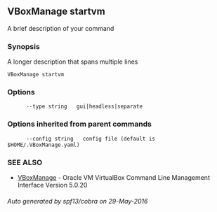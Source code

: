 ## VBoxManage startvm

A brief description of your command

### Synopsis


A longer description that spans multiple lines

```
VBoxManage startvm
```

### Options

```
      --type string   gui|headless|separate
```

### Options inherited from parent commands

```
      --config string   config file (default is $HOME/.VBoxManage.yaml)
```

### SEE ALSO
* [VBoxManage](VBoxManage.md)	 - Oracle VM VirtualBox Command Line Management Interface Version 5.0.20

###### Auto generated by spf13/cobra on 29-May-2016
